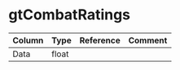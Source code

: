 # gtCombatRatings

| Column | Type | Reference | Comment |
|--------|------|-----------|---------|
|Data|float|||
